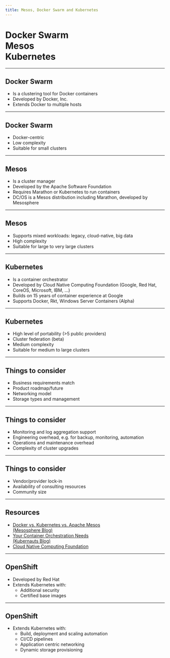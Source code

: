 ```yaml
---
title: Mesos, Docker Swarm and Kubernetes
---
```


<!--section -->
# Docker Swarm<br>Mesos<br>Kubernetes

<!-- .slide: class="master01" -->

---

## Docker Swarm

* Is a clustering tool for Docker containers
* Developed by Docker, Inc.
* Extends Docker to multiple hosts

---

## Docker Swarm

* Docker-centric
* Low complexity
* Suitable for small clusters

---

## Mesos

* Is a cluster manager
* Developed by the Apache Software Foundation
* Requires Marathon or Kubernetes to run containers
* DC/OS is a Mesos distribution including Marathon, developed by Mesosphere

---

## Mesos

* Supports mixed workloads: legacy, cloud-native, big data
* High complexity
* Suitable for large to very large clusters

---

## Kubernetes

* Is a container orchestrator
* Developed by Cloud Native Computing Foundation (Google, Red Hat, CoreOS, Microsoft, IBM, ...)
* Builds on 15 years of container experience at Google
* Supports Docker, Rkt, Windows Server Containers (Alpha)

---

## Kubernetes

* High level of portability (>5 public providers)
* Cluster federation (beta)
* Medium complexity
* Suitable for medium to large clusters

---

## Things to consider

* Business requirements match
* Product roadmap/future
* Networking model
* Storage types and management

---

## Things to consider

* Monitoring and log aggregation support
* Engineering overhead, e.g. for backup, monitoring, automation
* Operations and maintenance overhead
* Complexity of cluster upgrades

---

## Things to consider

* Vendor/provider lock-in
* Availability of consulting resources
* Community size

---

## Resources

* [Docker vs. Kubernetes vs. Apache Mesos<br>(Mesosphere Blog)](https://mesosphere.com/blog/docker-vs-kubernetes-vs-apache-mesos/)
* [Your Container Orchestration Needs<br>(Kubernauts Blog)](https://blog.kubernauts.io/your-container-orchestration-needs-kubernetes-vs-mesos-vs-docker-swarm-1efa9acb69be)
* [Cloud Native Computing Foundation](https://www.cncf.io/)

---

## OpenShift

* Developed by Red Hat
* Extends Kubernetes with:
  * Additional security
  * Certified base images

---

## OpenShift

* Extends Kubernetes with:
  * Build, deployment and scaling automation
  * CI/CD pipelines
  * Application centric networking
  * Dynamic storage provisioning
